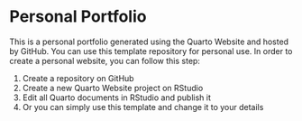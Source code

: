 # Personal Portfolio
This is a personal portfolio generated using the Quarto Website and hosted by GitHub. You can use this template repository for personal use. 
In order to create a personal website, you can follow this step:
1. Create a repository on GitHub
2. Create a new Quarto Website project on RStudio
3. Edit all Quarto documents in RStudio and publish it
4. Or you can simply use this template and change it to your details
